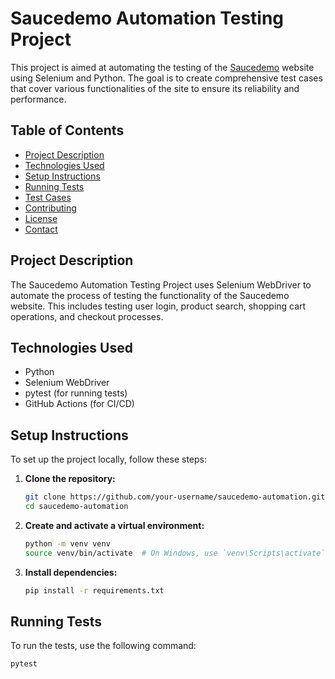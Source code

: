 # Saucedemo Automation Testing Project

This project is aimed at automating the testing of the [Saucedemo](https://www.saucedemo.com/) website using Selenium and Python. The goal is to create comprehensive test cases that cover various functionalities of the site to ensure its reliability and performance.

## Table of Contents
- [Project Description](#project-description)
- [Technologies Used](#technologies-used)
- [Setup Instructions](#setup-instructions)
- [Running Tests](#running-tests)
- [Test Cases](#test-cases)
- [Contributing](#contributing)
- [License](#license)
- [Contact](#contact)

## Project Description
The Saucedemo Automation Testing Project uses Selenium WebDriver to automate the process of testing the functionality of the Saucedemo website. This includes testing user login, product search, shopping cart operations, and checkout processes.

## Technologies Used
- Python
- Selenium WebDriver
- pytest (for running tests)
- GitHub Actions (for CI/CD)

## Setup Instructions
To set up the project locally, follow these steps:

1. **Clone the repository:**
    ```sh
    git clone https://github.com/your-username/saucedemo-automation.git
    cd saucedemo-automation
    ```

2. **Create and activate a virtual environment:**
    ```sh
    python -m venv venv
    source venv/bin/activate  # On Windows, use `venv\Scripts\activate`
    ```

3. **Install dependencies:**
    ```sh
    pip install -r requirements.txt
    ```

## Running Tests
To run the tests, use the following command:
```sh
pytest

